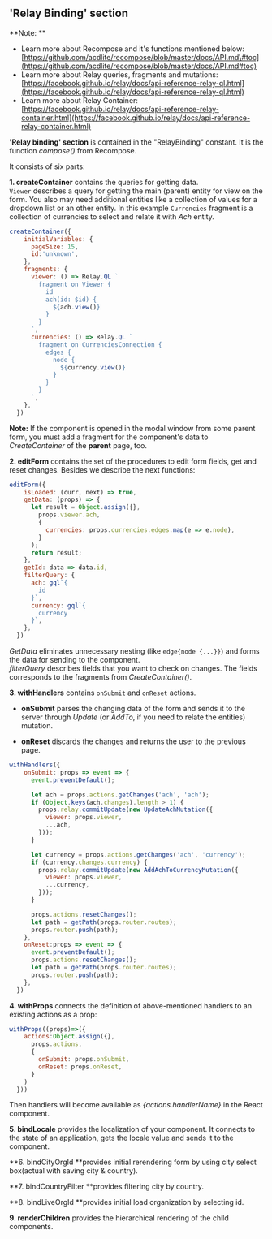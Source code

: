## 'Relay Binding' section

**Note: **

* Learn more about Recompose and it's functions mentioned below: [https://github.com/acdlite/recompose/blob/master/docs/API.md\#toc](https://github.com/acdlite/recompose/blob/master/docs/API.md#toc)
* Learn more about Relay queries, fragments and mutations: [https://facebook.github.io/relay/docs/api-reference-relay-ql.html](https://facebook.github.io/relay/docs/api-reference-relay-ql.html) 
* Learn more about Relay Container: [https://facebook.github.io/relay/docs/api-reference-relay-container.html](https://facebook.github.io/relay/docs/api-reference-relay-container.html)

**'Relay binding' section** is contained in the "RelayBinding" constant. It is the function _compose\(\)_ from Recompose.

It consists of six parts:

**1. createContainer** contains the queries for getting data.  
`Viewer` describes a query for getting the main \(parent\) entity for view on the form. You also may need additional entities like a collection of values for a dropdown list or an other entity. In this example `Currencies` fragment is a collection of currencies to select and relate it with _Ach_ entity.

```javascript
createContainer({
    initialVariables: {
      pageSize: 15,
      id:'unknown',
    },
    fragments: {
      viewer: () => Relay.QL `
        fragment on Viewer {
          id
          ach(id: $id) {
            ${ach.view()}
          }
        }
      `,
      currencies: () => Relay.QL `
        fragment on CurrenciesConnection {
          edges {
            node {
              ${currency.view()}
            }
          }
        }
      `,
    },
  })
```

**Note:** If the component is opened in the modal window from some parent form, you must add a fragment for the component's data to _CreateContainer_ of the **parent** page, too.

**2.  editForm** contains the set of the procedures to edit form fields, get and reset changes. Besides we describe the next functions:

```javascript
editForm({
    isLoaded: (curr, next) => true,
    getData: (props) => {
      let result = Object.assign({},
        props.viewer.ach,
        {
          currencies: props.currencies.edges.map(e => e.node),
        }
      );
      return result;
    },
    getId: data => data.id,
    filterQuery: {
      ach: gql`{
        id
      }`,
      currency: gql`{
        currency
      }`,
    },
  })
```

_GetData_ eliminates unnecessary nesting \(like `edge{node {...}}`\) and forms the data for sending to the component.  
_filterQuery_ describes fields that you want to check on changes. The fields corresponds to the fragments from _CreateContainer\(\)_.

**3. withHandlers** contains `onSubmit` and `onReset` actions.

* **onSubmit** parses the changing data of the form and sends it to the server through _Update_ \(or _AddTo_, if you need to relate the entities\) mutation.

* **onReset** discards the changes and returns the user to the previous page.

```javascript
withHandlers({
    onSubmit: props => event => {
      event.preventDefault();

      let ach = props.actions.getChanges('ach', 'ach');
      if (Object.keys(ach.changes).length > 1) {
        props.relay.commitUpdate(new UpdateAchMutation({
          viewer: props.viewer,
          ...ach,
        }));
      }

      let currency = props.actions.getChanges('ach', 'currency');
      if (currency.changes.currency) {
        props.relay.commitUpdate(new AddAchToCurrencyMutation({
          viewer: props.viewer,
          ...currency,
        }));
      }

      props.actions.resetChanges();
      let path = getPath(props.router.routes);
      props.router.push(path);
    },
    onReset:props => event => {
      event.preventDefault();
      props.actions.resetChanges();
      let path = getPath(props.router.routes);
      props.router.push(path);
    },
  })
```

**4. withProps** connects the definition of above-mentioned handlers to an existing actions as a prop:

```javascript
withProps((props)=>({
    actions:Object.assign({},
      props.actions,
      {
        onSubmit: props.onSubmit,
        onReset: props.onReset,
      }
    )
  }))
```

Then handlers will become available as _{actions.handlerName}_ in the React component.

**5. bindLocale** provides the localization of your component. It connects to the state of an application, gets the locale value and sends it to the component.

**6. bindCityOrgId **provides initial rerendering form by using city select box\(actual with saving city & country\). 

**7. bindCountryFilter **provides filtering city by country. 

**8. bindLiveOrgId **provides initial load organization by selecting id. 

**9. renderChildren** provides the hierarchical rendering of the child components.

